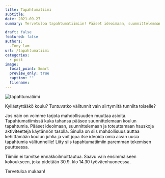 ```yaml
---
title: Tapahtumatiimi
subtitle:
date: 2021-09-27
summary: Tervetuloa tapahtumatiimiin! Pääset ideoimaan, suunnittelemaan ja toteuttamaan hauskoja aktiviteetteja!

draft: false
featured: false
authors:
  -Tony lam
url: /tapahtumatiimi
categories:
  - post
image:
  focal_point: Smart
  preview_only: true
  caption: ""
  filename: 
---
```

![tapahtumatiimi](tapahtuma.jpg)

Kyllästyttääkö koulu? Tuntuvatko välitunnit vain siirtymiltä tunnilta toiselle?

Jos näin on voimme tarjota mahdollisuuden muuttaa asioita. Tapahtumatiimissä kuka tahansa pääsee suunnittelemaan koulun tapahtumia. Pääset ideoimaan, suunnittelemaan ja toteuttamaan hauskoja aktiviteetteja käytännön tasolla. Sinulla on siis mahdollisuus auttaa kehittämään koulun juhlia ja voit jopa itse ideoida omia aivan uusia tapahtumia välitunneille! Liity siis tapahtumatiimiin paremman tekemisen puutteessa.

Tiimiin ei tarvitse ennakkoilmoittautua. Saavu vain ensimmäiseen kokoukseen, joka pidetään 30.9. klo 14.30 työväenhuoneessa.

Tervetuloa mukaan!

